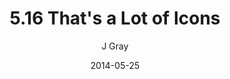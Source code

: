 ---
title: '5.16 That''s a Lot of Icons'
alt: 'Mysteries of the Arcana'
date: '2014-05-25'
author: 'J Gray'
artist: 'Keira'
chapter: '5 Inn Trouble'
filler: false
---